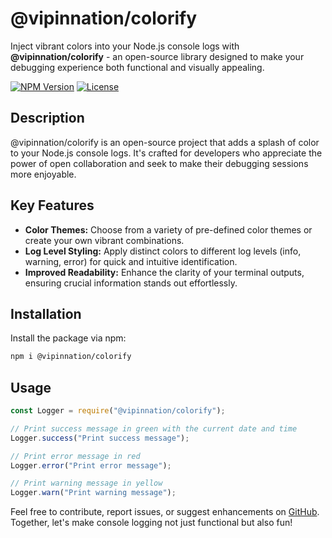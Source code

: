 # @vipinnation/colorify

Inject vibrant colors into your Node.js console logs with **@vipinnation/colorify** - an open-source library designed to make your debugging experience both functional and visually appealing.

[![NPM Version](https://img.shields.io/npm/v/@vipinnation/colorify.svg)](https://www.npmjs.com/package/@vipinnation/colorify)
[![License](https://img.shields.io/npm/l/@vipinnation/colorify.svg)](https://github.com/your-username/your-package-name/blob/main/LICENSE)

## Description

@vipinnation/colorify is an open-source project that adds a splash of color to your Node.js console logs. It's crafted for developers who appreciate the power of open collaboration and seek to make their debugging sessions more enjoyable.

## Key Features

- **Color Themes:** Choose from a variety of pre-defined color themes or create your own vibrant combinations.
- **Log Level Styling:** Apply distinct colors to different log levels (info, warning, error) for quick and intuitive identification.
- **Improved Readability:** Enhance the clarity of your terminal outputs, ensuring crucial information stands out effortlessly.

## Installation

Install the package via npm:

```bash
npm i @vipinnation/colorify
```

## Usage

```javascript
const Logger = require("@vipinnation/colorify");

// Print success message in green with the current date and time
Logger.success("Print success message");

// Print error message in red
Logger.error("Print error message");

// Print warning message in yellow
Logger.warn("Print warning message");
```

Feel free to contribute, report issues, or suggest enhancements on [GitHub](https://github.com/vipinnation/colorify). Together, let's make console logging not just functional but also fun!
